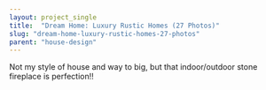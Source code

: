 ```yaml
---
layout: project_single
title:  "Dream Home: Luxury Rustic Homes (27 Photos)"
slug: "dream-home-luxury-rustic-homes-27-photos"
parent: "house-design"
---
```

Not my style of house and way to big, but that indoor/outdoor stone fireplace is perfection!!